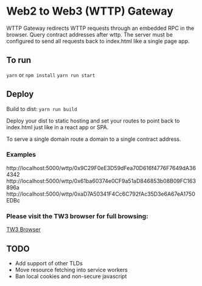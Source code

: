# Web2 to Web3 (WTTP) Gateway

WTTP Gateway redirects WTTP requests through an embedded RPC in the browser. Query contract addresses after wttp.
The server must be configured to send all requests back to index.html like a single page app.

## To run

`yarn` or `npm install`
`yarn run start`

## Deploy

Build to dist: `yarn run build`

Deploy your dist to static hosting and set your routes to point back to index.html just like in a react app or SPA.

To serve a single domain route a domain to a single contract address.

### Examples

http://localhost:5000/wttp/0x9C29F0eE3D59dFea70D616f4776F7649dA364342
http://localhost:5000/wttp/0x61ba60374e0CF9a51aD846853b08B09FC163896a
http://localhost:5000/wttp/0xaD7A50341F4Cc6C792fAc35D3e6A67eA1750EDBc

### Please visit the TW3 browser for full browsing:

[TW3 Browser](https://github.com/TechnicallyWeb3/min-web3)

## TODO

- Add support of other TLDs
- Move resource fetching into service workers
- Ban local cookies and non-secure javascript
